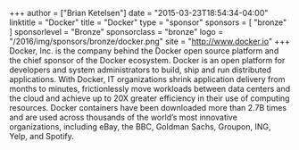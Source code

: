+++
author = ["Brian Ketelsen"]
date = "2015-03-23T18:54:34-04:00"
linktitle = "Docker"
title = "Docker"
type = "sponsor"
sponsors = [ "bronze" ] 
sponsorlevel = "Bronze"
sponsorclass = "bronze"
logo = "/2016/img/sponsors/bronze/docker.png"
site = "http://www.docker.io"
+++
Docker, Inc. is the company behind the Docker open source platform and the chief sponsor of the Docker ecosystem. Docker is an open platform for developers and system administrators to build, ship and run distributed applications. With Docker, IT organizations shrink application delivery from months to minutes, frictionlessly move workloads between data centers and the cloud and achieve up to 20X greater efficiency in their use of computing resources. Docker containers have been downloaded more than 2.7B times and are used across thousands of the world’s most innovative organizations, including eBay, the BBC, Goldman Sachs, Groupon, ING, Yelp, and Spotify.
